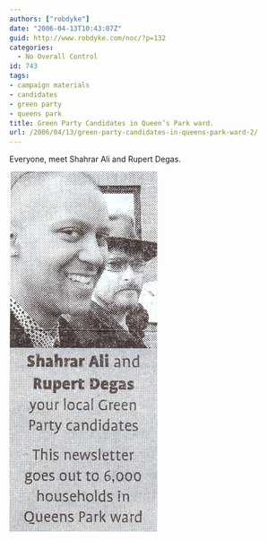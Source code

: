 ```yaml
---
authors: ["robdyke"]
date: "2006-04-13T10:43:07Z"
guid: http://www.robdyke.com/noc/?p=132
categories:
  - No Overall Control
id: 743
tags:
- campaign materials
- candidates
- green party
- queens park
title: Green Party Candidates in Queen’s Park ward.
url: /2006/04/13/green-party-candidates-in-queens-park-ward-2/
---
```

Everyone, meet Shahrar Ali and Rupert Degas.

<a rel="attachment" title="Green Party Candidates, Queen's Park" href="http://www.robdyke.com/bec/?attachment_id=89"><img alt="Green Party Candidates, Queen's Park" src="/pubfiles/2006/04/green_qp_candidates.jpg" /></a>